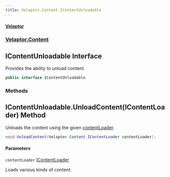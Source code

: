 ```yaml
---
title: Velaptor.Content.IContentUnloadable
---
```


#### [Velaptor](Namespaces.md 'Velaptor Namespaces')
### [Velaptor.Content](Velaptor.Content.md 'Velaptor.Content')

## IContentUnloadable Interface

Provides the ability to unload content.

```csharp
public interface IContentUnloadable
```
### Methods

<a name='Velaptor.Content.IContentUnloadable.UnloadContent(Velaptor.Content.IContentLoader)'></a>

## IContentUnloadable.UnloadContent(IContentLoader) Method

Unloads the content using the given [contentLoader](Velaptor.Content.IContentUnloadable.md#Velaptor.Content.IContentUnloadable.UnloadContent(Velaptor.Content.IContentLoader).contentLoader 'Velaptor.Content.IContentUnloadable.UnloadContent(Velaptor.Content.IContentLoader).contentLoader').

```csharp
void UnloadContent(Velaptor.Content.IContentLoader contentLoader);
```
#### Parameters

<a name='Velaptor.Content.IContentUnloadable.UnloadContent(Velaptor.Content.IContentLoader).contentLoader'></a>

`contentLoader` [IContentLoader](Velaptor.Content.IContentLoader.md 'Velaptor.Content.IContentLoader')

Loads various kinds of content.